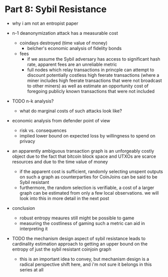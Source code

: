 # Part 8: Sybil Resistance

- why i am not an entropist paper
- n-1 deanonymization attack has a measurable cost
  - coindays destroyed (time value of money)
    - belcher's economic analysis of fidelity bonds
  - fees
    - if we assume the Sybil adversary has access to significant hash rate, apparent fees are an unreliable metric
    - full nodes which relay transactions in princple can attempt to discount potentially costless high feerate transactions (where a miner includes high feerate transactions that were not broadcast to other miners) as well as estimate an opportunity cost of foregoing publicly known transactions that were not included
- TODO n-k analysis?
  - what do marginal costs of such attacks look like?
- economic analysis from defender point of view
  - risk vs. consequences
  - implied lower bound on expected loss by willingness to spend on privacy
- an apparently ambiguous transaction graph is an unforgeably costly object due to the fact that bitcoin block space and UTXOs are scarce resources and due to the time value of money
  - if the apparent cost is sufficient, randomly selecting unspent outputs on such a graph as counterparties for CoinJoins can be said to be Sybil resistant
  - furthermore, the random selection is verifiable, a cost of a larger graph can be estimated from only a few local observations. we will look into this in more detail in the next post
- conclusion
  - robust entropy meaures still might be possible to game
  - measuring the costliness of gaming such a metric can aid in interpreting it

- TODO the mechanism design aspect of sybil resistance leads to cardinality estimation approach to getting an upper bound on the entropy of just the sybil resistant coinjoin graph
  - this is an important idea to convey, but mechanism design is a radical perspective shift here, and i'm not sure it belongs in this series at all

